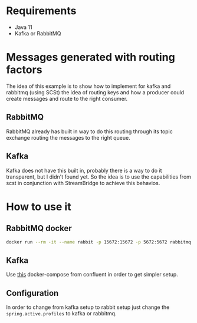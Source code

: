 # Requirements
* Java 11
* Kafka or RabbitMQ

# Messages generated with routing factors
The idea of this example is to show how to implement for kafka and rabbitmq (using SCSt) the idea of routing keys and how a producer could create messages and route to the right consumer.

## RabbitMQ
RabbitMQ already has built in way to do this routing through its topic exchange routing the messages to the right queue.

## Kafka
Kafka does not have this built in, probably there is a way to do it transparent, but I didn't found yet. So the idea is to use the capabilities from scst in conjunction with StreamBridge to achieve this behavios.


# How to use it
## RabbitMQ docker
```bash
docker run --rm -it --name rabbit -p 15672:15672 -p 5672:5672 rabbitmq:3-management -d
```
## Kafka
Use [this](https://docs.confluent.io/platform/current/quickstart/ce-docker-quickstart.html) docker-compose from confluent in order to get simpler setup.

## Configuration
In order to change from kafka setup to rabbit setup just change the `spring.active.profiles` to kafka or rabbitmq.